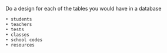Do a design for each of the tables you would have in a database

```
• students
• teachers
• tests
• classes
• school codes
• resources

```
